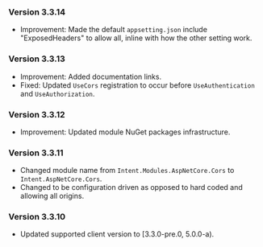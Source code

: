### Version 3.3.14

- Improvement: Made the default `appsetting.json` include "ExposedHeaders" to allow all, inline with how the other setting work. 

### Version 3.3.13

- Improvement: Added documentation links.
- Fixed: Updated `UseCors` registration to occur before `UseAuthentication` and `UseAuthorization`.

### Version 3.3.12

- Improvement: Updated module NuGet packages infrastructure.

### Version 3.3.11

- Changed module name from `Intent.Modules.AspNetCore.Cors` to `Intent.AspNetCore.Cors`.
- Changed to be configuration driven as opposed to hard coded and allowing all origins.

### Version 3.3.10

- Updated supported client version to [3.3.0-pre.0, 5.0.0-a).
